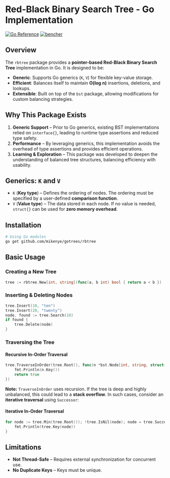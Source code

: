 # Red-Black Binary Search Tree - Go Implementation

[![Go Reference](https://pkg.go.dev/badge/github.com/mikenye/gotrees/rbtree.svg)](https://pkg.go.dev/github.com/mikenye/gotrees/rbtree) [![bencher](https://img.shields.io/badge/🐰_bencher-benchmarks-blue)](https://bencher.dev/perf/gotrees/plots)

## Overview

The `rbtree` package provides a **pointer-based Red-Black Binary Search Tree** implementation in Go. It is designed to be:

- **Generic**: Supports Go generics (`K`, `V`) for flexible key-value storage.
- **Efficient**: Balances itself to maintain **O(log n)** insertions, deletions, and lookups.
- **Extensible**: Built on top of the `bst` package, allowing modifications for custom balancing strategies.

## Why This Package Exists

1. **Generic Support** – Prior to Go generics, existing BST implementations relied on `interface{}`, leading to runtime type assertions and reduced type safety.
2. **Performance** – By leveraging generics, this implementation avoids the overhead of type assertions and provides efficient operations.
3. **Learning & Exploration** – This package was developed to deepen the understanding of balanced tree structures, balancing efficiency with usability.

## Generics: `K` and `V`

- `K` (**Key type**) – Defines the ordering of nodes. The ordering must be specified by a user-defined **comparison function**.
- `V` (**Value type**) – The data stored in each node. If no value is needed, `struct{}` can be used for **zero memory overhead**.

## Installation

```sh
# Using Go modules
go get github.com/mikenye/gotrees/rbtree
```
## Basic Usage

### Creating a New Tree

```go
tree := rbtree.New[int, string](func(a, b int) bool { return a < b })
```

### Inserting & Deleting Nodes

```go
tree.Insert(10, "ten")
tree.Insert(20, "twenty")
node, found := tree.Search(10)
if found {
    tree.Delete(node)
}
```

### Traversing the Tree

#### Recursive In-Order Traversal

```go
tree.TraverseInOrder(tree.Root(), func(n *bst.Node[int, string, struct{}]) bool {
    fmt.Println(n.Key())
    return true
})
```

**Note:** `TraverseInOrder` uses recursion. If the tree is deep and highly unbalanced, this could lead to a **stack overflow**. In such cases, consider an **iterative traversal** using `Successor`:

#### Iterative In-Order Traversal
```go
for node := tree.Min(tree.Root()); !tree.IsNil(node); node = tree.Successor(node) {
    fmt.Println(tree.Key(node))
}
```

## Limitations
- **Not Thread-Safe** – Requires external synchronization for concurrent use.
- **No Duplicate Keys** – Keys must be unique.
